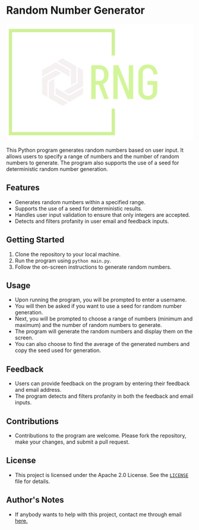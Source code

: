 # Random Number Generator
![logo](/noncode/logo.png)

This Python program generates random numbers based on user input. It allows users to specify a range of numbers and the number of random numbers to generate. The program also supports the use of a seed for deterministic random number generation.

## Features

- Generates random numbers within a specified range.
- Supports the use of a seed for deterministic results.
- Handles user input validation to ensure that only integers are accepted.
- Detects and filters profanity in user email and feedback inputs.

## Getting Started

1. Clone the repository to your local machine.
3. Run the program using `python main.py`.
4. Follow the on-screen instructions to generate random numbers.

## Usage

- Upon running the program, you will be prompted to enter a username.
- You will then be asked if you want to use a seed for random number generation.
- Next, you will be prompted to choose a range of numbers (minimum and maximum) and the number of random numbers to generate.
- The program will generate the random numbers and display them on the screen.
- You can also choose to find the average of the generated numbers and copy the seed used for generation.

## Feedback

- Users can provide feedback on the program by entering their feedback and email address.
- The program detects and filters profanity in both the feedback and email inputs.

## Contributions

- Contributions to the program are welcome. Please fork the repository, make your changes, and submit a pull request.

## License

- This project is licensed under the Apache 2.0 License. See the [`LICENSE`](LICENSE) file for details.

## Author's Notes
- If anybody wants to help with this project, contact me through email [here.](https://mail.google.com/mail/u/0/?fs=1&to=sasha.craftyshark@gmail.com&tf=cm)
